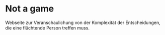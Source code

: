 # Not a game

Webseite zur Veranschaulichung von der Komplexität der Entscheidungen, die eine flüchtende Person treffen muss. 
